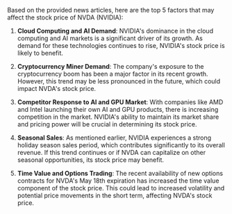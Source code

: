 Based on the provided news articles, here are the top 5 factors that may affect the stock price of NVDA (NVIDIA):

1. **Cloud Computing and AI Demand**: NVIDIA's dominance in the cloud computing and AI markets is a significant driver of its growth. As demand for these technologies continues to rise, NVIDIA's stock price is likely to benefit.

2. **Cryptocurrency Miner Demand**: The company's exposure to the cryptocurrency boom has been a major factor in its recent growth. However, this trend may be less pronounced in the future, which could impact NVDA's stock price.

3. **Competitor Response to AI and GPU Market**: With companies like AMD and Intel launching their own AI and GPU products, there is increasing competition in the market. NVIDIA's ability to maintain its market share and pricing power will be crucial in determining its stock price.

4. **Seasonal Sales**: As mentioned earlier, NVIDIA experiences a strong holiday season sales period, which contributes significantly to its overall revenue. If this trend continues or if NVDA can capitalize on other seasonal opportunities, its stock price may benefit.

5. **Time Value and Options Trading**: The recent availability of new options contracts for NVDA's May 18th expiration has increased the time value component of the stock price. This could lead to increased volatility and potential price movements in the short term, affecting NVDA's stock price.